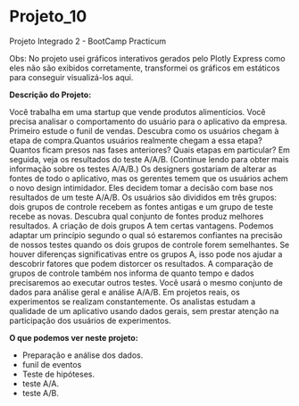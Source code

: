 # Projeto_10
Projeto Integrado 2 - BootCamp Practicum

Obs: No projeto usei gráficos interativos gerados pelo Plotly Express como eles não são exibidos corretamente, transformei os gráficos em estáticos para conseguir visualizá-los aqui.

<strong>Descrição do Projeto:</strong>

Você trabalha em uma startup que vende produtos alimentícios. Você precisa analisar o comportamento do usuário para o aplicativo da empresa.
Primeiro estude o funil de vendas. Descubra como os usuários chegam à etapa de compra.Quantos usuários realmente chegam a essa etapa? Quantos ficam presos nas fases anteriores? Quais etapas em particular?
Em seguida, veja os resultados do teste A/A/B. (Continue lendo para obter mais informação sobre os testes A/A/B.) Os designers gostariam de alterar as fontes de todo o aplicativo, mas os gerentes temem que os usuários achem o novo design intimidador. Eles decidem tomar a decisão com base nos resultados de um teste A/A/B.
Os usuários são divididos em três grupos: dois grupos de controle recebem as fontes antigas e um grupo de teste recebe as novas. Descubra qual conjunto de fontes produz melhores resultados.
A criação de dois grupos A tem certas vantagens. Podemos adaptar um princípio segundo o qual só estaremos confiantes na precisão de nossos testes quando os dois grupos de controle forem semelhantes. Se houver diferenças significativas entre os grupos A, isso pode nos ajudar a descobrir fatores que podem distorcer os resultados. A comparação de grupos de controle também nos informa de quanto tempo e dados precisaremos ao executar outros testes.
Você usará o mesmo conjunto de dados para análise geral e análise A/A/B. Em projetos reais, os experimentos se realizam constantemente. Os analistas estudam a qualidade de um aplicativo usando dados gerais, sem prestar atenção na participação dos usuários de experimentos.

<strong>O que podemos ver neste projeto:</strong>
- Preparação e análise dos dados.
- funil de eventos
- Teste de hipóteses.
- teste A/A.
- teste A/B.

